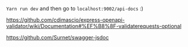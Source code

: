 `Yarn run dev`
and then go to `localhost:9002/api-docs` :)

https://github.com/cdimascio/express-openapi-validator/wiki/Documentation#%EF%B8%8F-validaterequests-optional

https://github.com/Surnet/swagger-jsdoc
